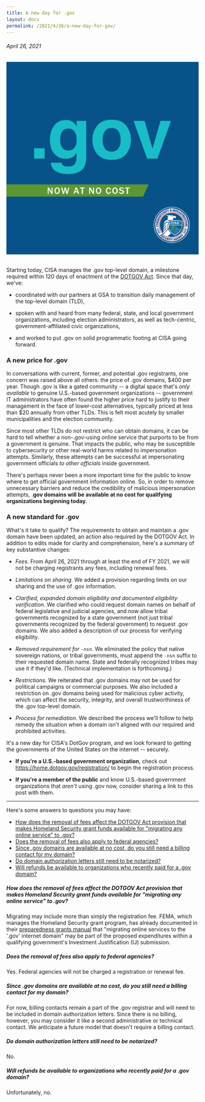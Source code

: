 ```yaml
---
title: A new day for .gov
layout: docs
permalink: /2021/4/26/a-new-day-for-gov/
---
```

###### April 26, 2021

<img src="/assets/img/gov-no-cost.png" alt=".gov" style="max-width:100%;height:auto;margin:0 15px 15px 0"/>

Starting today, CISA manages the .gov top-level domain, a milestone required within 120 days of enactment of the [DOTGOV Act](https://www.congress.gov/bill/116th-congress/house-bill/133/text/enr#:~:text=dotgov). Since that day, we've:

-   coordinated with our partners at GSA to transition daily management of the top-level domain (TLD),

-   spoken with and heard from many federal, state, and local government organizations, including election administrators, as well as tech-centric, government-affiliated civic organizations,

-   and worked to put .gov on solid programmatic footing at CISA going forward.

### A new price for .gov

In conversations with current, former, and potential .gov registrants, one concern was raised above all others: the price of .gov domains, $400 per year. Though .gov is like a gated community -- a digital space that's *only available* to genuine U.S.-based government organizations -- government IT administrators have often found the higher price hard to justify to their management in the face of lower-cost alternatives, typically priced at less than $20 annually from other TLDs. This is felt most acutely by smaller municipalities and the election community.

Since most other TLDs do not restrict who can obtain domains, it can be hard to tell whether a non-.gov-using online service that purports to be from a government is genuine. That impacts the public, who may be susceptible to cybersecurity or other real-world harms related to impersonation attempts. Similarly, these attempts can be successful at impersonating government officials *to other officials* inside government.

There's perhaps never been a more important time for the public to know where to get official government information online. So, in order to remove unnecessary barriers and reduce the credibility of malicious impersonation attempts, .**gov domains will be available at no cost for qualifying organizations beginning today**.

### A new standard for .gov

What's it take to qualify? The requirements to obtain and maintain a .gov domain have been updated, an action also required by the DOTGOV Act. In addition to edits made for clarity and comprehension, here's a summary of key substantive changes:

-   *Fees*. From April 26, 2021 through at least the end of FY 2021, we will not be charging registrants any fees, including renewal fees.

-   *Limitations on sharing*. We added a provision regarding limits on our sharing and the use of .gov information.

-   *Clarified, expanded domain eligibility and documented eligibility verification*. We clarified who could request domain names on behalf of federal legislative and judicial agencies, and now allow tribal governments recognized by a state government (not just tribal governments recognized by the federal government) to request .gov domains. We also added a description of our process for verifying eligibility.

-   *Removed requirement for `-nsn`*. We eliminated the policy that native sovereign nations, or tribal governments, must append the `-nsn` suffix to their requested domain name. State and federally recognized tribes may use it if they'd like. (Technical implementation is forthcoming.)

-   *Restrictions.* We reiterated that .gov domains may not be used for political campaigns or commercial purposes. We also included a restriction on .gov domains being used for malicious cyber activity, which can affect the security, integrity, and overall trustworthiness of the .gov top-level domain.

-   *Process for remediation*. We described the process we'll follow to help remedy the situation when a domain isn't aligned with our required and prohibited activities.

It's a new day for CISA's DotGov program, and we look forward to getting the governments of the United States on the internet -- securely.

-   **If you're a U.S.-based government organization**, check out <https://home.dotgov.gov/registration/> to begin the registration process.

-   **If you're a member of the public** and know U.S.-based government organizations that *aren't* using .gov now, consider sharing a link to this post with them.

---

Here's some answers to questions you may have:

* [How does the removal of fees affect the DOTGOV Act provision that makes Homeland Security grant funds available for "migrating any online service" to .gov?](#how-does-the-removal-of-fees-affect-the-dotgov-act-provision-that-makes-homeland-security-grant-funds-available-for-migrating-any-online-service-to-gov)
* [Does the removal of fees also apply to federal agencies?](#does-the-removal-of-fees-also-apply-to-federal-agencies)
* [Since .gov domains are available at no cost, do you still need a billing contact for my domain?](#since-gov-domains-are-available-at-no-cost-do-you-still-need-a-billing-contact-for-my-domain)
* [Do domain authorization letters still need to be notarized?](#do-domain-authorization-letters-still-need-to-be-notarized)
* [Will refunds be available to organizations who recently paid for a .gov domain?](#will-refunds-be-available-to-organizations-who-recently-paid-for-a-gov-domain)

##### How does the removal of fees affect the DOTGOV Act provision that makes Homeland Security grant funds available for "migrating any online service" to .gov?

Migrating may include more than simply the registration fee. FEMA, which manages the Homeland Security grant program, has already documented in their [preparedness grants manual](https://www.fema.gov/sites/default/files/documents/FEMA_2021-Preparedness-Grants-Manual_02-19-2021.pdf#page=50) that "migrating online services to the '.gov' internet domain" may be part of the proposed expenditures within a qualifying government's Investment Justification (IJ) submission.

##### Does the removal of fees also apply to federal agencies?

Yes. Federal agencies will not be charged a registration or renewal fee.

##### Since .gov domains are available at no cost, do you still need a billing contact for my domain?

For now, billing contacts remain a part of the .gov registrar and will need to be included in domain authorization letters. Since there is no billing, however, you may consider it like a second administrative or technical contact. We anticipate a future model that doesn't require a billing contact.

##### Do domain authorization letters still need to be notarized?

No.

##### Will refunds be available to organizations who recently paid for a .gov domain?

Unfortunately, no.
